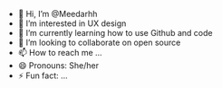 - 👋 Hi, I’m @Meedarhh
- 👀 I’m interested in UX design
- 🌱 I’m currently learning how to use Github and code
- 💞️ I’m looking to collaborate on open source
- 📫 How to reach me ...
- 😄 Pronouns: She/her
- ⚡ Fun fact: ...

<!---
Meedarhh/Meedarhh is a ✨ special ✨ repository because its `README.md` (this file) appears on your GitHub profile.
You can click the Preview link to take a look at your changes.
--->
